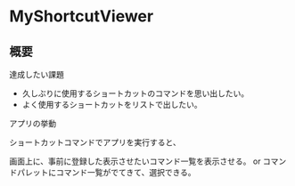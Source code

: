 # MyShortcutViewer

## 概要

達成したい課題

- 久しぶりに使用するショートカットのコマンドを思い出したい。
- よく使用するショートカットをリストで出したい。

アプリの挙動

ショートカットコマンドでアプリを実行すると、

画面上に、事前に登録した表示させたいコマンド一覧を表示させる。
or
コマンドパレットにコマンド一覧がでてきて、選択できる。
